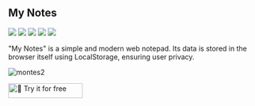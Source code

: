 <h2>My Notes</h2>

<p>
  <img src="https://img.shields.io/badge/React-20232A?style=for-the-badge&logo=react&logoColor=61DAFB"/>
  <img src="https://img.shields.io/badge/TypeScript-007ACC?style=for-the-badge&logo=typescript&logoColor=white"/>
  <img src="https://img.shields.io/badge/HTML5-E34F26?style=for-the-badge&logo=html5&logoColor=white"/>
  <img src="https://img.shields.io/badge/CSS3-1572B6?style=for-the-badge&logo=css3&logoColor=white"/>
  <img src="https://img.shields.io/badge/Sass-CC6699?style=for-the-badge&logo=sass&logoColor=white"/>
</p>

<p>
   "My Notes" is a simple and modern web notepad. Its data is stored in the browser itself using LocalStorage, ensuring user privacy. 
</p>

![montes2](https://github.com/gustavocoimbradev/my-notes/assets/115879524/f7263415-10ff-4416-895f-b7221a4c813c)

<a href="https://mynotes/">
  <img src="https://img.shields.io/badge/%F0%9F%93%8E-Try it for free-blue" alt="🔗 Try it for free" width="150" height="30">
</a>
